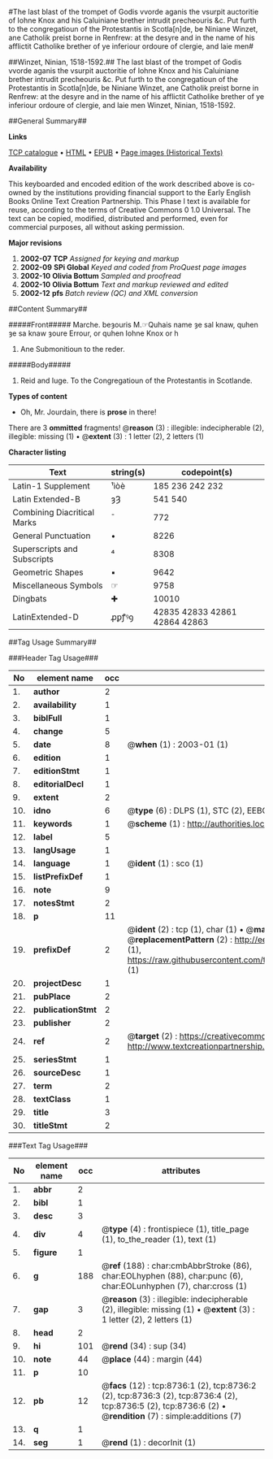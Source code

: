 #The last blast of the trompet of Godis vvorde aganis the vsurpit auctoritie of Iohne Knox and his Caluiniane brether intrudit precheouris &c. Put furth to the congregatioun of the Protestantis in Scotla[n]de, be Niniane Winzet, ane Catholik preist borne in Renfrew: at the desyre and in the name of his afflictit Catholike brether of ye inferiour ordoure of clergie, and laie men#

##Winzet, Ninian, 1518-1592.##
The last blast of the trompet of Godis vvorde aganis the vsurpit auctoritie of Iohne Knox and his Caluiniane brether intrudit precheouris &c. Put furth to the congregatioun of the Protestantis in Scotla[n]de, be Niniane Winzet, ane Catholik preist borne in Renfrew: at the desyre and in the name of his afflictit Catholike brether of ye inferiour ordoure of clergie, and laie men
Winzet, Ninian, 1518-1592.

##General Summary##

**Links**

[TCP catalogue](http://www.ota.ox.ac.uk/tcp/)  • 
[HTML](http://tei.it.ox.ac.uk/tcp/Texts-HTML/free/A15/A15595.html)  • 
[EPUB](http://tei.it.ox.ac.uk/tcp/Texts-EPUB/free/A15/A15595.epub) • 
[Page images (Historical Texts)](https://data.historicaltexts.jisc.ac.uk/view?pubId=eebo-99843965e&pageId=eebo-99843965e-8736-1)

**Availability**

This keyboarded and encoded edition of the
	       work described above is co-owned by the institutions
	       providing financial support to the Early English Books
	       Online Text Creation Partnership. This Phase I text is
	       available for reuse, according to the terms of Creative
	       Commons 0 1.0 Universal. The text can be copied,
	       modified, distributed and performed, even for
	       commercial purposes, all without asking permission.

**Major revisions**

1. __2002-07__ __TCP__ *Assigned for keying and markup*
1. __2002-09__ __SPi Global__ *Keyed and coded from ProQuest page images*
1. __2002-10__ __Olivia Bottum__ *Sampled and proofread*
1. __2002-10__ __Olivia Bottum__ *Text and markup reviewed and edited*
1. __2002-12__ __pfs__ *Batch review (QC) and XML conversion*

##Content Summary##

#####Front#####
Marche. beȝouris M.☞Quhais name ȝe sal knaw, quhen ȝe sa knaw ȝoure Errour, or quhen Iohne Knox or h
1. Ane Submonitioun to the reder.

#####Body#####

1. Reid and Iuge. To the Congregatioun of the Protestantis in Scotlande.

**Types of content**

  * Oh, Mr. Jourdain, there is **prose** in there!

There are 3 **ommitted** fragments! 
 @__reason__ (3) : illegible: indecipherable (2), illegible: missing (1)  •  @__extent__ (3) : 1 letter (2), 2 letters (1)

**Character listing**


|Text|string(s)|codepoint(s)|
|---|---|---|
|Latin-1 Supplement|¹ìòè|185 236 242 232|
|Latin Extended-B|ȝȜ|541 540|
|Combining             Diacritical Marks|̄|772|
|General Punctuation|•|8226|
|Superscripts             and Subscripts|⁴|8308|
|Geometric Shapes|▪|9642|
|Miscellaneous Symbols|☞|9758|
|Dingbats|✚|10010|
|LatinExtended-D|ꝓꝑꝭꝰꝯ|42835 42833 42861 42864 42863|

##Tag Usage Summary##

###Header Tag Usage###

|No|element name|occ|attributes|
|---|---|---|---|
|1.|__author__|2||
|2.|__availability__|1||
|3.|__biblFull__|1||
|4.|__change__|5||
|5.|__date__|8| @__when__ (1) : 2003-01 (1)|
|6.|__edition__|1||
|7.|__editionStmt__|1||
|8.|__editorialDecl__|1||
|9.|__extent__|2||
|10.|__idno__|6| @__type__ (6) : DLPS (1), STC (2), EEBO-CITATION (1), PROQUEST (1), VID (1)|
|11.|__keywords__|1| @__scheme__ (1) : http://authorities.loc.gov/ (1)|
|12.|__label__|5||
|13.|__langUsage__|1||
|14.|__language__|1| @__ident__ (1) : sco (1)|
|15.|__listPrefixDef__|1||
|16.|__note__|9||
|17.|__notesStmt__|2||
|18.|__p__|11||
|19.|__prefixDef__|2| @__ident__ (2) : tcp (1), char (1)  •  @__matchPattern__ (2) : ([0-9\-]+):([0-9IVX]+) (1), (.+) (1)  •  @__replacementPattern__ (2) : http://eebo.chadwyck.com/downloadtiff?vid=$1&page=$2 (1), https://raw.githubusercontent.com/textcreationpartnership/Texts/master/tcpchars.xml#$1 (1)|
|20.|__projectDesc__|1||
|21.|__pubPlace__|2||
|22.|__publicationStmt__|2||
|23.|__publisher__|2||
|24.|__ref__|2| @__target__ (2) : https://creativecommons.org/publicdomain/zero/1.0/ (1), http://www.textcreationpartnership.org/docs/. (1)|
|25.|__seriesStmt__|1||
|26.|__sourceDesc__|1||
|27.|__term__|2||
|28.|__textClass__|1||
|29.|__title__|3||
|30.|__titleStmt__|2||


###Text Tag Usage###

|No|element name|occ|attributes|
|---|---|---|---|
|1.|__abbr__|2||
|2.|__bibl__|1||
|3.|__desc__|3||
|4.|__div__|4| @__type__ (4) : frontispiece (1), title_page (1), to_the_reader (1), text (1)|
|5.|__figure__|1||
|6.|__g__|188| @__ref__ (188) : char:cmbAbbrStroke (86), char:EOLhyphen (88), char:punc (6), char:EOLunhyphen (7), char:cross (1)|
|7.|__gap__|3| @__reason__ (3) : illegible: indecipherable (2), illegible: missing (1)  •  @__extent__ (3) : 1 letter (2), 2 letters (1)|
|8.|__head__|2||
|9.|__hi__|101| @__rend__ (34) : sup (34)|
|10.|__note__|44| @__place__ (44) : margin (44)|
|11.|__p__|10||
|12.|__pb__|12| @__facs__ (12) : tcp:8736:1 (2), tcp:8736:2 (2), tcp:8736:3 (2), tcp:8736:4 (2), tcp:8736:5 (2), tcp:8736:6 (2)  •  @__rendition__ (7) : simple:additions (7)|
|13.|__q__|1||
|14.|__seg__|1| @__rend__ (1) : decorInit (1)|
